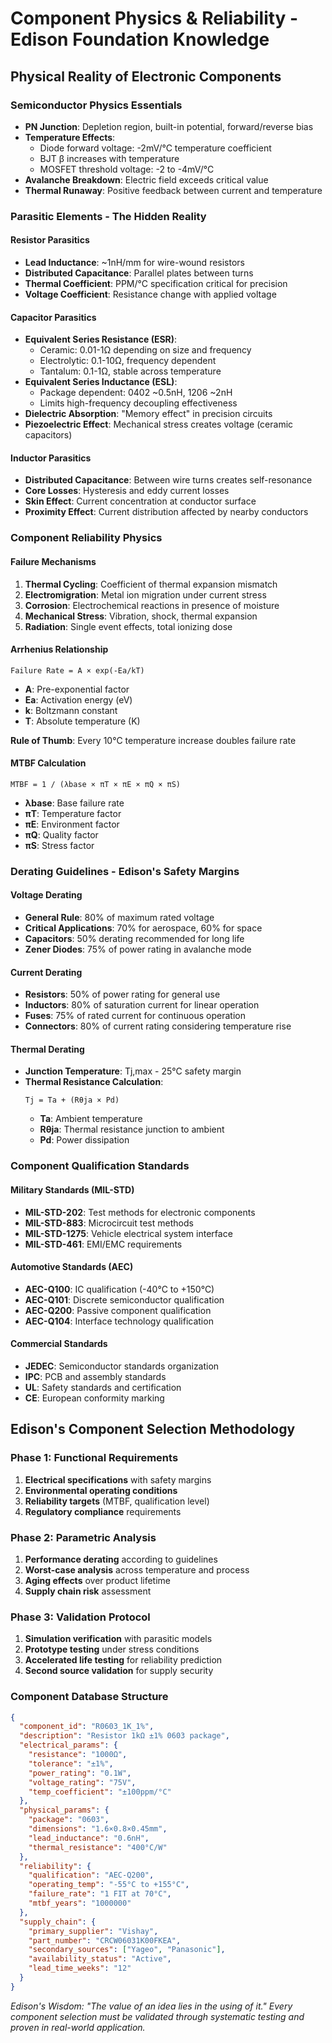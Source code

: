 # Component Physics & Reliability - Edison Foundation Knowledge

## Physical Reality of Electronic Components

### Semiconductor Physics Essentials
- **PN Junction**: Depletion region, built-in potential, forward/reverse bias
- **Temperature Effects**: 
  - Diode forward voltage: -2mV/°C temperature coefficient
  - BJT β increases with temperature
  - MOSFET threshold voltage: -2 to -4mV/°C
- **Avalanche Breakdown**: Electric field exceeds critical value
- **Thermal Runaway**: Positive feedback between current and temperature

### Parasitic Elements - The Hidden Reality

#### Resistor Parasitics
- **Lead Inductance**: ~1nH/mm for wire-wound resistors
- **Distributed Capacitance**: Parallel plates between turns
- **Thermal Coefficient**: PPM/°C specification critical for precision
- **Voltage Coefficient**: Resistance change with applied voltage

#### Capacitor Parasitics
- **Equivalent Series Resistance (ESR)**:
  - Ceramic: 0.01-1Ω depending on size and frequency
  - Electrolytic: 0.1-10Ω, frequency dependent
  - Tantalum: 0.1-1Ω, stable across temperature
- **Equivalent Series Inductance (ESL)**:
  - Package dependent: 0402 ~0.5nH, 1206 ~2nH
  - Limits high-frequency decoupling effectiveness
- **Dielectric Absorption**: "Memory effect" in precision circuits
- **Piezoelectric Effect**: Mechanical stress creates voltage (ceramic capacitors)

#### Inductor Parasitics
- **Distributed Capacitance**: Between wire turns creates self-resonance
- **Core Losses**: Hysteresis and eddy current losses
- **Skin Effect**: Current concentration at conductor surface
- **Proximity Effect**: Current distribution affected by nearby conductors

### Component Reliability Physics

#### Failure Mechanisms
1. **Thermal Cycling**: Coefficient of thermal expansion mismatch
2. **Electromigration**: Metal ion migration under current stress
3. **Corrosion**: Electrochemical reactions in presence of moisture
4. **Mechanical Stress**: Vibration, shock, thermal expansion
5. **Radiation**: Single event effects, total ionizing dose

#### Arrhenius Relationship
```
Failure Rate = A × exp(-Ea/kT)
```
- **A**: Pre-exponential factor
- **Ea**: Activation energy (eV)
- **k**: Boltzmann constant
- **T**: Absolute temperature (K)

**Rule of Thumb**: Every 10°C temperature increase doubles failure rate

#### MTBF Calculation
```
MTBF = 1 / (λbase × πT × πE × πQ × πS)
```
- **λbase**: Base failure rate
- **πT**: Temperature factor
- **πE**: Environment factor
- **πQ**: Quality factor
- **πS**: Stress factor

### Derating Guidelines - Edison's Safety Margins

#### Voltage Derating
- **General Rule**: 80% of maximum rated voltage
- **Critical Applications**: 70% for aerospace, 60% for space
- **Capacitors**: 50% derating recommended for long life
- **Zener Diodes**: 75% of power rating in avalanche mode

#### Current Derating
- **Resistors**: 50% of power rating for general use
- **Inductors**: 80% of saturation current for linear operation
- **Fuses**: 75% of rated current for continuous operation
- **Connectors**: 80% of current rating considering temperature rise

#### Thermal Derating
- **Junction Temperature**: Tj,max - 25°C safety margin
- **Thermal Resistance Calculation**:
  ```
  Tj = Ta + (Rθja × Pd)
  ```
  - **Ta**: Ambient temperature
  - **Rθja**: Thermal resistance junction to ambient
  - **Pd**: Power dissipation

### Component Qualification Standards

#### Military Standards (MIL-STD)
- **MIL-STD-202**: Test methods for electronic components
- **MIL-STD-883**: Microcircuit test methods
- **MIL-STD-1275**: Vehicle electrical system interface
- **MIL-STD-461**: EMI/EMC requirements

#### Automotive Standards (AEC)
- **AEC-Q100**: IC qualification (-40°C to +150°C)
- **AEC-Q101**: Discrete semiconductor qualification
- **AEC-Q200**: Passive component qualification
- **AEC-Q104**: Interface technology qualification

#### Commercial Standards
- **JEDEC**: Semiconductor standards organization
- **IPC**: PCB and assembly standards
- **UL**: Safety standards and certification
- **CE**: European conformity marking

## Edison's Component Selection Methodology

### Phase 1: Functional Requirements
1. **Electrical specifications** with safety margins
2. **Environmental operating conditions**
3. **Reliability targets** (MTBF, qualification level)
4. **Regulatory compliance** requirements

### Phase 2: Parametric Analysis
1. **Performance derating** according to guidelines
2. **Worst-case analysis** across temperature and process
3. **Aging effects** over product lifetime
4. **Supply chain risk** assessment

### Phase 3: Validation Protocol
1. **Simulation verification** with parasitic models
2. **Prototype testing** under stress conditions
3. **Accelerated life testing** for reliability prediction
4. **Second source validation** for supply security

### Component Database Structure
```json
{
  "component_id": "R0603_1K_1%",
  "description": "Resistor 1kΩ ±1% 0603 package",
  "electrical_params": {
    "resistance": "1000Ω",
    "tolerance": "±1%",
    "power_rating": "0.1W",
    "voltage_rating": "75V",
    "temp_coefficient": "±100ppm/°C"
  },
  "physical_params": {
    "package": "0603",
    "dimensions": "1.6×0.8×0.45mm",
    "lead_inductance": "0.6nH",
    "thermal_resistance": "400°C/W"
  },
  "reliability": {
    "qualification": "AEC-Q200",
    "operating_temp": "-55°C to +155°C",
    "failure_rate": "1 FIT at 70°C",
    "mtbf_years": "1000000"
  },
  "supply_chain": {
    "primary_supplier": "Vishay",
    "part_number": "CRCW06031K00FKEA",
    "secondary_sources": ["Yageo", "Panasonic"],
    "availability_status": "Active",
    "lead_time_weeks": "12"
  }
}
```

*Edison's Wisdom: "The value of an idea lies in the using of it." Every component selection must be validated through systematic testing and proven in real-world application.*